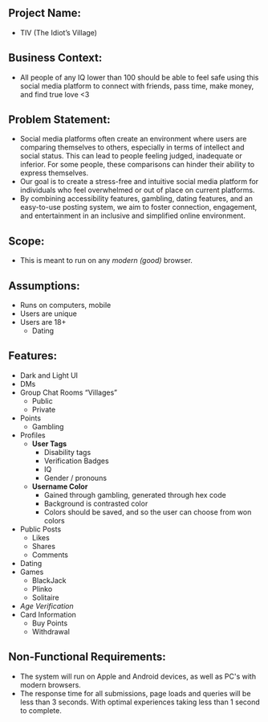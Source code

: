 ## Project Name:

- TIV (The Idiot’s Village)

## Business Context:

- All people of any IQ lower than 100 should be able to feel safe using this social media platform to connect with friends, pass time, make money, and find true love \<3

## Problem Statement:

- Social media platforms often create an environment where users are comparing themselves to others, especially in terms of intellect and social status. This can lead to people feeling judged, inadequate or inferior. For some people, these comparisons can hinder their ability to express themselves.
- Our goal is to create a stress-free and intuitive social media platform for individuals who feel overwhelmed or out of place on current platforms.
- By combining accessibility features, gambling, dating features, and an easy-to-use posting system, we aim to foster connection, engagement, and entertainment in an inclusive and simplified online environment.

## Scope:

- This is meant to run on any _modern (good)_ browser.

## Assumptions:

- Runs on computers, mobile
- Users are unique
- Users are 18+
  - Dating

## Features:

- Dark and Light UI
- DMs
- Group Chat Rooms “Villages”
  - Public
  - Private
- Points
  - Gambling
- Profiles
  - **User Tags**
    - Disability tags
    - Verification Badges
    - IQ
    - Gender / pronouns
  - **Username Color**
    - Gained through gambling, generated through hex code
    - Background is contrasted color
    - Colors should be saved, and so the user can choose from won colors
- Public Posts
  - Likes
  - Shares
  - Comments
- Dating
- Games
  - BlackJack
  - Plinko
  - Solitaire
- _Age Verification_
- Card Information
  - Buy Points
  - Withdrawal

## Non-Functional Requirements:

- The system will run on Apple and Android devices, as well as PC's with modern browsers.
- The response time for all submissions, page loads and queries will be less than 3 seconds. With optimal experiences taking less than 1 second to complete.
